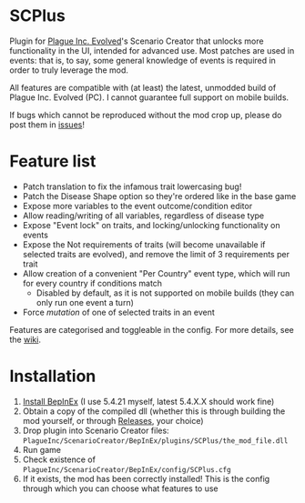 # SCPlus

 Plugin for [Plague Inc. Evolved](https://www.ndemiccreations.com/en/25-plague-inc-evolved)'s Scenario Creator that unlocks more functionality in the UI, intended for advanced use.
 Most patches are used in events: that is, to say, some general knowledge of events is required in order to truly leverage the mod.

 All features are compatible with (at least) the latest, unmodded build of Plague Inc. Evolved (PC). I cannot guarantee full support on mobile builds.

 If bugs which cannot be reproduced without the mod crop up, please do post them in [issues](https://github.com/9thCore/SCPlus/issues)!

# Feature list

- Patch translation to fix the infamous trait lowercasing bug!
- Patch the Disease Shape option so they're ordered like in the base game
- Expose more variables to the event outcome/condition editor
- Allow reading/writing of all variables, regardless of disease type
- Expose "Event lock" on traits, and locking/unlocking functionality on events
- Expose the Not requirements of traits (will become unavailable if selected traits are evolved), and remove the limit of 3 requirements per trait
- Allow creation of a convenient "Per Country" event type, which will run for every country if conditions match
	- Disabled by default, as it is not supported on mobile builds (they can only run one event a turn)
- Force *mutation* of one of selected traits in an event

 Features are categorised and toggleable in the config.
 For more details, see the [wiki](https://github.com/9thCore/SCPlus/wiki).

# Installation

1. [Install BepInEx](https://docs.bepinex.dev/articles/user_guide/installation/index.html) (I use 5.4.21 myself, latest 5.4.X.X should work fine)
2. Obtain a copy of the compiled dll (whether this is through building the mod yourself, or through [Releases](https://github.com/9thCore/SCPlus/releases), your choice)
3. Drop plugin into Scenario Creator files: `PlagueInc/ScenarioCreator/BepInEx/plugins/SCPlus/the_mod_file.dll`
4. Run game
5. Check existence of `PlagueInc/ScenarioCreator/BepInEx/config/SCPlus.cfg`
6. If it exists, the mod has been correctly installed! This is the config through which you can choose what features to use